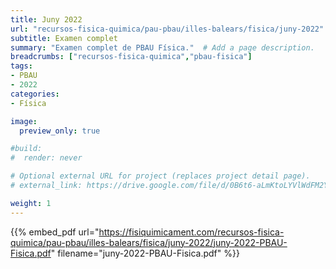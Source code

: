 ```yaml
---
title: Juny 2022
url: "recursos-fisica-quimica/pau-pbau/illes-balears/fisica/juny-2022"
subtitle: Examen complet
summary: "Examen complet de PBAU Física."  # Add a page description.
breadcrumbs: ["recursos-fisica-quimica","pbau-fisica"]
tags:
- PBAU
- 2022
categories:
- Física

image:
  preview_only: true

#build:
#  render: never

# Optional external URL for project (replaces project detail page).
# external_link: https://drive.google.com/file/d/0B6t6-aLmKtoLYVlWdFM2Ym5fV28/view

weight: 1
---
```


{{% embed_pdf url="https://fisiquimicament.com/recursos-fisica-quimica/pau-pbau/illes-balears/fisica/juny-2022/juny-2022-PBAU-Fisica.pdf" filename="juny-2022-PBAU-Fisica.pdf" %}}